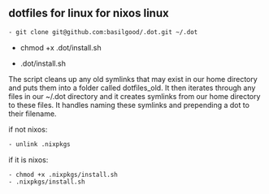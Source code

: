 dotfiles for linux for nixos linux
---
```bash
- git clone git@github.com:basilgood/.dot.git ~/.dot
```
- chmod +x .dot/install.sh

- .dot/install.sh

The script cleans up any old symlinks that may exist in our home directory and puts them into a folder called dotfiles_old. It then iterates through any files in our ~/.dot directory and it creates symlinks from our home directory to these files. It handles naming these symlinks and prepending a dot to their filename.

if not nixos:
```bash
- unlink .nixpkgs
```
if it is nixos:
```bash
- chmod +x .nixpkgs/install.sh
- .nixpkgs/install.sh
```



